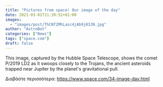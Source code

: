```yaml
---
title: "Pictures from space! Our image of the day"
date: 2021-03-01T21:39:52+01:00
images:
  - "images/post/ThCNf2MhLasc4jAb9j83JN.jpg"
author: "AstroBot"
categories: ["News"]
tags: ["space.com"]
draft: false
---
```


This image, captured by the Hubble Space Telescope, shows the comet P/2019 LD2 as it swoops closely to the Trojans, the ancient asteroids trapped near Jupiter by the planet's gravitational pull. 

Διαβάστε περισσότερα: https://www.space.com/34-image-day.html
